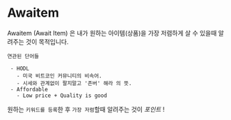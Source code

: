 # Awaitem

Awaitem (Await Item) 은 내가 원하는 아이템(상품)을 가장 저렴하게 살 수 있을때 알려주는 것이 목적입니다.

``` Words
연관된 단어들

 - HODL
   - 미국 비트코인 커뮤니티의 비속어.
   - 시세와 관계없이 팔지말고 '존버' 해라 의 뜻.
 - Affordable
   - Low price + Quality is good

```

원하는 `키워드를 등록`한 후 `가장 저렴`할때 알려주는 것이 *포인트* !


<!--
**awaitem/awaitem** is a ✨ _special_ ✨ repository because its `README.md` (this file) appears on your GitHub profile.

Here are some ideas to get you started:

- 🔭 I’m currently working on ...
- 🌱 I’m currently learning ...
- 👯 I’m looking to collaborate on ...
- 🤔 I’m looking for help with ...
- 💬 Ask me about ...
- 📫 How to reach me: ...
- 😄 Pronouns: ...
- ⚡ Fun fact: ...
-->
